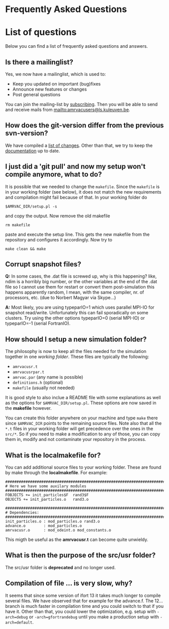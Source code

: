 # Frequently Asked Questions

# List of questions

Below you can find a list of frequently asked questions and answers.

## Is there a mailinglist?

Yes, we now have a mailinglist, which is used to:

* Keep you updated on important (bug)fixes
* Announce new features or changes
* Post general questions

You can join the mailing-list
by [subscribing](https://ls.kuleuven.be/cgi-bin/wa?SUBED1=AMRVACUSERS&A=1). Then
you will be able to send and receive mails
from <mailto:amrvacusers@ls.kuleuven.be>.

## How does the git-version differ from the previous svn-version?

We have compiled a [list of changes](gitversion.md). Other than that, we try to
keep the [documentation](contents.md) up to date.

## I just did a 'git pull' and now my setup won't compile anymore, what to do?

It is possible that we needed to change the `makefile`. Since the `makefile` is
in your working folder (see below), it does not match the new requirements and
compilation might fail because of that. In your working folder do

    $AMRVAC_DIR/setup.pl -s

and copy the output. Now remove the old makefile

    rm makefile

paste and execute the setup line. This gets the new makefile from the repository
and configures it accordingly. Now try to

    make clean && make

## Corrupt snapshot files?

**Q:** In some cases, the .dat file is screwed up, why is this happening? like,
ndim is a horribly big number, or the other variables at the end of the .dat
file so I cannot use them for restart or convert them post-simulation this
happens apparently random, I mean, with the same compiler, nr. of processors,
etc. (due to Norbert Magyar via Skype...)

**A:** Most likely, you are using typeparIO=1 which uses parallel MPI-IO for
snapshot read/write. Unfortunately this can fail sporadically on some clusters.
Try using the other options typeparIO=0 (serial MPI-IO) or typeparIO=-1 (serial
FortranIO).

## How should I setup a new simulation folder?

The philosophy is now to keep all the files needed for the simulation together
in one *working folder*. These files are typically the following:

* `amrvacusr.t`
* `amrvacusrpar.t`
* `amrvac.par` (any name is possible)
* `definitions.h` (optional)
* `makefile` (usually not needed)

It is good style to also inclue a README file with some explanations as well as
the options for `$AMRVAC_DIR/setup.pl`. These options are now saved in the
**makefile** however.

You can create this folder anywhere on your machine and type `make` there since
`$AMRVAC_DIR` points to the remaining source files. Note also that all the `*.t`
files in your working folder will get precedence over the ones in the `src/*`.
So if you need to make a modification to any of those, you can copy them in,
modify and not contaminate your repository in the process.

## What is the localmakefile for?

You can add additional source files to your working folder. These are found by
make through the **localmakefile**. For example:

    #########################################################################
    # Here we have some auxilary modules
    #########################################################################
    FOBJECTS += init_particles$F  rand3$F
    OBJECTS += init_particles.o   rand3.o

    #########################################################################
    # Dependencies:
    #########################################################################
    init_particles.o : mod_particles.o rand3.o
    advance.o        : mod_particles.o
    amrvacusr.o      : mod_odeint.o mod_constants.o

This migth be useful as the **amrvacusr.t** can become quite unwieldy.

## What is then the purpose of the src/usr folder?

The src/usr folder is **deprecated** and no longer used.

## Compilation of file ... is very slow, why?

It seems that since some version of ifort 13 it takes much longer to compile
several files. We have observed that for example for the advance.f. The 12…
branch is much faster in compilation time and you could switch to that if you
have it. Other than that, you could lower the optimization, e.g. setup with
`-arch=debug` or `-arch=gfortrandebug` until you make a production setup with
`-arch=default`.

